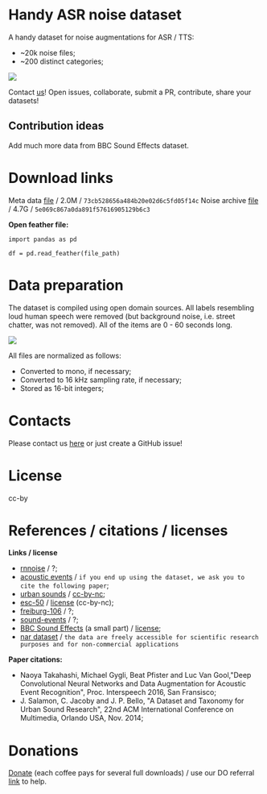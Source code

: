 # **Handy ASR noise dataset**

A handy dataset for noise augmentations for ASR / TTS:
- ~20k noise files;
- ~200 distinct categories;

![](https://pics.spark-in.me/upload/c65cd3ef082bc035da000300e5b83eab.png)

Contact [us](mailto:open_stt@googlegroups.com)!
Open issues, collaborate, submit a PR, contribute, share your datasets!

## **Contribution ideas**

Add much more data from BBC Sound Effects dataset.

# **Download links**

Meta data [file](https://asr-noise.fra1.digitaloceanspaces.com/noises_df.feather) / 2.0M / `73cb528656a484b20e02d6c5fd05f14c`
Noise archive [file](https://asr-noise.fra1.digitaloceanspaces.com/asr_noises.tar.gz) / 4.7G / `5e069c867a0da891f57616905129b6c3`

**Open feather file:**
```
import pandas as pd

df = pd.read_feather(file_path)
```

# **Data preparation**

The dataset is compiled using open domain sources.
All labels resembling loud human speech were removed (but background noise, i.e. street chatter, was not removed).
All of the items are 0 - 60 seconds long.

![](https://pics.spark-in.me/upload/f935c54efed15bd40f1262d29b5dbbad.png)

All files are normalized as follows:
- Converted to mono, if necessary;
- Converted to 16 kHz sampling rate, if necessary;
- Stored as 16-bit integers;

# **Contacts**

Please contact us [here](mailto:open_stt@googlegroups.com) or just create a GitHub issue!

# **License**
cc-by

# **References / citations / licenses**

**Links / license**
- [rnnoise](https://people.xiph.org/~jm/demo/rnnoise/) / ?;
- [acoustic events](https://data.vision.ee.ethz.ch/cvl/ae_dataset/) / `if you end up using the dataset, we ask you to cite the following paper`;
- [urban sounds](urbansounddataset.weebly.com/urbansound8k.html) / [cc-by-nc](http://creativecommons.org/licenses/by-nc/3.0/);
- [esc-50](https://github.com/karoldvl/ESC-50) / [license](https://github.com/karoldvl/ESC-50/blob/master/LICENSE) (cc-by-nc);
- [freiburg-106](http://www.csc.kth.se/~jastork/pages/datasets.html) / ?;
- [sound-events](https://www.sciencedirect.com/science/article/abs/pii/S0167865515002925) / ?;
- [BBC Sound Effects](http://bbcsfx.acropolis.org.uk/) (a small part) / [license](https://github.com/bbcarchdev/Remarc/blob/master/doc/2016.09.27_RemArc_Content%20licence_Terms%20of%20Use_final.pdf);
- [nar dataset](https://team.inria.fr/perception/nard/) / `the data are freely accessible for scientific research purposes and for non-commercial applications`

**Paper citations:**
-  Naoya Takahashi, Michael Gygli, Beat Pfister and Luc Van Gool,"Deep Convolutional Neural Networks and Data Augmentation for Acoustic Event Recognition", Proc. Interspeech 2016, San Fransisco;
- J. Salamon, C. Jacoby and J. P. Bello, "A Dataset and Taxonomy for Urban Sound Research", 22nd ACM International Conference on Multimedia, Orlando USA, Nov. 2014;


# **Donations**

[Donate](https://buymeacoff.ee/8oneCIN) (each coffee pays for several full downloads) / use our DO referral [link](https://sohabr.net/habr/post/357748/) to help.

